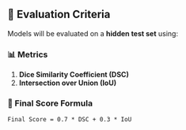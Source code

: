 ## 🧪 Evaluation Criteria

Models will be evaluated on a **hidden test set** using:

### 📊 Metrics
1. **Dice Similarity Coefficient (DSC)**
2. **Intersection over Union (IoU)**

### 🧮 Final Score Formula

```text
Final Score = 0.7 * DSC + 0.3 * IoU
